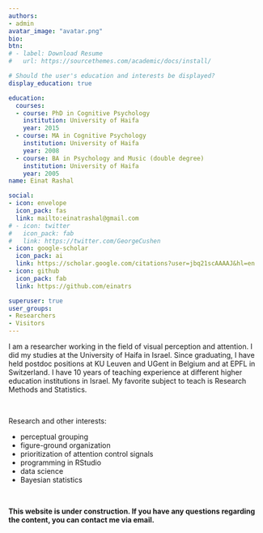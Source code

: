 ```yaml
---
authors:
- admin
avatar_image: "avatar.png"
bio: 
btn:
# - label: Download Resume
#   url: https://sourcethemes.com/academic/docs/install/

# Should the user's education and interests be displayed?
display_education: true

education:
  courses:
  - course: PhD in Cognitive Psychology
    institution: University of Haifa
    year: 2015
  - course: MA in Cognitive Psychology
    institution: University of Haifa
    year: 2008
  - course: BA in Psychology and Music (double degree)
    institution: University of Haifa
    year: 2005
name: Einat Rashal

social:
- icon: envelope
  icon_pack: fas
  link: mailto:einatrashal@gmail.com
# - icon: twitter
#   icon_pack: fab
#   link: https://twitter.com/GeorgeCushen
- icon: google-scholar
  icon_pack: ai
  link: https://scholar.google.com/citations?user=jbq21scAAAAJ&hl=en
- icon: github
  icon_pack: fab
  link: https://github.com/einatrs

superuser: true
user_groups:
- Researchers
- Visitors
---
```


I am a researcher working in the field of visual perception and attention.
I did my studies at the University of Haifa in Israel. Since graduating, I have held postdoc positions at KU Leuven and UGent in Belgium and at EPFL in Switzerland. I have 10 years of teaching experience at different higher education institutions in Israel. My favorite subject to teach is Research Methods and Statistics. 

&nbsp;  

Research and other interests:
- perceptual grouping
- figure-ground organization
- prioritization of attention control signals
- programming in RStudio
- data science
- Bayesian statistics

&nbsp;  


**This website is under construction. If you have any questions regarding the content, you can contact me via email.**

<!-- Google tag (gtag.js) -->
<script async src="https://www.googletagmanager.com/gtag/js?id=G-0NJHGHZ0CC"></script>
<script>
  window.dataLayer = window.dataLayer || [];
  function gtag(){dataLayer.push(arguments);}
  gtag('js', new Date());

  gtag('config', 'G-0NJHGHZ0CC');
</script>
